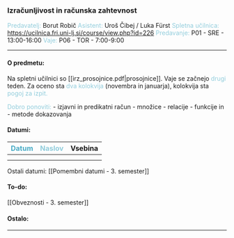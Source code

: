 
### Izračunljivost in računska zahtevnost
<font color="#92cddc">Predavatelj:</font> Borut Robič
<font color="#92cddc">Asistent:</font> Uroš Čibej / Luka Fürst
<font color="#92cddc">Spletna učilnica:</font> https://ucilnica.fri.uni-lj.si/course/view.php?id=226
<font color="#92cddc">Predavanje:</font> P01 - SRE - 13:00-16:00
<font color="#92cddc">Vaje:</font> P06 - TOR - 7:00-9:00

---

#### O predmetu:

Na spletni učilnici so [[irz_prosojnice.pdf|prosojnice]]. Vaje se začnejo <font color="#92cddc">drugi</font> teden. Za oceno sta <font color="#92cddc">dva kolokvija</font> (novembra in januarja), kolokvija sta <font color="#92cddc">pogoj za izpit.</font>

<font color="#92cddc">Dobro ponoviti:</font>
	- izjavni in predikatni račun
	- množice
	- relacije
	- funkcije in
	- metode dokazovanja


#### Datumi:


| <font color="#4bacc6">Datum</font> | <font color="#92cddc">Naslov</font> | Vsebina |
| :--------------------------------: | ----------------------------------- | ------- |
|                                    |                                     |         |
|                                    |                                     |         |
Ostali datumi: [[Pomembni datumi - 3. semester]]

#### To-do: 

[[Obveznosti - 3. semester]]

#### Ostalo:


---